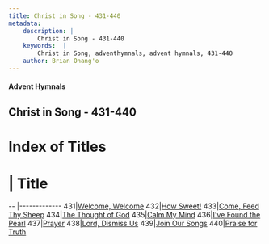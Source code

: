 ```yaml
---
title: Christ in Song - 431-440
metadata:
    description: |
        Christ in Song - 431-440
    keywords:  |
        Christ in Song, adventhymnals, advent hymnals, 431-440
    author: Brian Onang'o
---
```


#### Advent Hymnals
## Christ in Song - 431-440

# Index of Titles
# | Title                        
-- |-------------
431|[Welcome, Welcome](/christ-in-song/CIS/401-500/431-440/Welcome,-Welcome)
432|[How Sweet!](/christ-in-song/CIS/401-500/431-440/How-Sweet!)
433|[Come, Feed Thy Sheep](/christ-in-song/CIS/401-500/431-440/Come,-Feed-Thy-Sheep)
434|[The Thought of God](/christ-in-song/CIS/401-500/431-440/The-Thought-of-God)
435|[Calm My Mind](/christ-in-song/CIS/401-500/431-440/Calm-My-Mind)
436|[I've Found the Pearl](/christ-in-song/CIS/401-500/431-440/I've-Found-the-Pearl)
437|[Prayer](/christ-in-song/CIS/401-500/431-440/Prayer)
438|[Lord, Dismiss Us](/christ-in-song/CIS/401-500/431-440/Lord,-Dismiss-Us)
439|[Join Our Songs](/christ-in-song/CIS/401-500/431-440/Join-Our-Songs)
440|[Praise for Truth](/christ-in-song/CIS/401-500/431-440/Praise-for-Truth)
